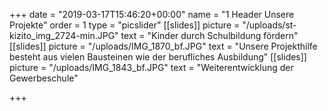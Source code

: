 +++
date = "2019-03-17T15:46:20+00:00"
name = "1 Header Unsere Projekte"
order = 1
type = "picslider"
[[slides]]
picture = "/uploads/st-kizito_img_2724-min.JPG"
text = "Kinder durch Schulbildung fördern"
[[slides]]
picture = "/uploads/IMG_1870_bf.JPG"
text = "Unsere Projekthilfe besteht aus vielen Bausteinen wie der berufliches Ausbildung"
[[slides]]
picture = "/uploads/IMG_1843_bf.JPG"
text = "Weiterentwicklung der Gewerbeschule"

+++
